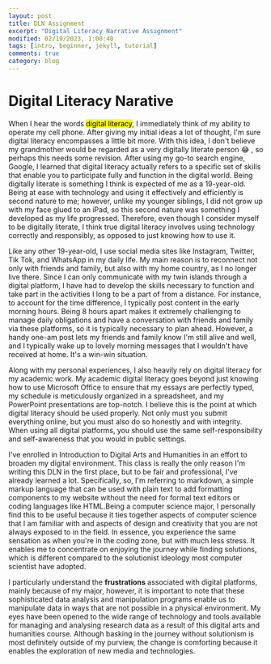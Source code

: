 ```yaml
---
layout: post
title: DLN Assignment
excerpt: "Digital Literacy Narrative Assignment"
modified: 02/19/2023, 1:00:40
tags: [intro, beginner, jekyll, tutorial]
comments: true
category: blog
---
```


# Digital Literacy Narative

When I hear the words <mark>digital literacy</mark>, I immediately think of my ability to operate my cell phone. After giving my initial ideas a lot of thought, I'm sure digital literacy encompasses a little bit more. With this idea, I don't believe my grandmother would be regarded as a very digitally literate person :joy: , so perhaps this needs some revision. After using my go-to search engine, Google, I learned that digital literacy actually refers to a specific set of skills that enable you to participate fully and function in the digital world. Being digitally literate is something I think is expected of me as a 19-year-old. Being at ease with technology and using it effectively and efficiently is second nature to me; however, unlike my younger siblings, I did not grow up with my face glued to an iPad, so this second nature was something I developed as my life progressed. Therefore, even though I consider myself to be digitally literate, I think true digital literacy involves using technology correctly and responsibly, as opposed to just knowing how to use it.

Like any other 19-year-old, I use social media sites like Instagram, Twitter, Tik Tok, and WhatsApp in my daily life. My main reason is to reconnect not only with friends and family, but also with my home country, as I no longer live there. Since I can only communicate with my twin islands through a digital platform, I have had to develop the skills necessary to function and take part in the activities I long to be a part of from a distance. For instance, to account for the time difference, I typically post content in the early morning hours. Being 8 hours apart makes it extremely challenging to manage daily obligations and have a conversation with friends and family via these platforms, so it is typically necessary to plan ahead. However, a handy one-am post lets my friends and family know I'm still alive and well, and I typically wake up to lovely morning messages that I wouldn't have received at home. It's a win-win situation.

Along with my personal experiences, I also heavily rely on digital literacy for my academic work. My academic digital literacy goes beyond just knowing how to use Microsoft Office to ensure that my essays are perfectly typed, my schedule is meticulously organized in a spreadsheet, and my PowerPoint presentations are top-notch. I believe this is the point at which digital literacy should be used properly. Not only must you submit everything online, but you must also do so honestly and with integrity. When using all digital platforms, you should use the same self-responsibility and self-awareness that you would in public settings.

I've enrolled in Introduction to Digital Arts and Humanities in an effort to broaden my digital environment. This class is really the only reason I'm writing this DLN in the first place, but to be fair and professional, I've already learned a lot. Specifically, so, I'm referring to markdown, a simple markup language that can be used with plain text to add formatting components to my website without the need for formal text editors or coding languages like HTML.Being a computer science major, I personally find this to be useful because it ties together aspects of computer science that I am familiar with and aspects of design and creativity that you are not always exposed to in the field. In essence, you experience the same sensation as when you're in the coding zone, but with much less stress. It enables me to concentrate on enjoying the journey while finding solutions, which is different compared to the solutionist ideology most computer scientist have adopted. 

 I particularly understand the **frustrations** associated with digital platforms, mainly because of my major, however, it is important to note that these sophisticated data analysis and manipulation programs enable us to manipulate data in ways that are not possible in a physical environment. My eyes have been opened to the wide range of technology and tools available for managing and analysing research data as a result of this digital arts and humanities course. Although basking in the journey without solutionism is most definitely outside of my purview, the change is comforting because it enables the exploration of new media and technologies.
